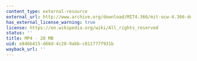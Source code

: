 ```yaml
---
content_type: external-resource
external_url: http://www.archive.org/download/MIT4.366/mit-ocw-4.366-dorta-ventana-220k.mp4
has_external_license_warning: true
license: https://en.wikipedia.org/wiki/All_rights_reserved
status: ''
title: MP4 - 20 MB
uid: e846b415-d68d-4c28-9abb-c811777f931b
wayback_url: ''
---
```

